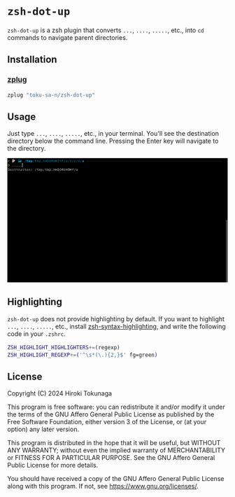 # `zsh-dot-up`

`zsh-dot-up` is a zsh plugin that converts `...`, `....`, `.....`, etc., into `cd` commands to navigate parent directories.

## Installation

### [zplug](https://github.com/zplug/zplug)

```zsh
zplug "toku-sa-n/zsh-dot-up"
```

## Usage

Just type `...`, `....`, `.....`, etc., in your terminal. You'll see the destination directory below the command line. Pressing the Enter key will navigate to the directory.

![Screenshot](images/screenshot.png)

## Highlighting

`zsh-dot-up` does not provide highlighting by default. If you want to highlight `...`, `....`, `.....`, etc., install [zsh-syntax-highlighting](https://github.com/zsh-users/zsh-syntax-highlighting), and write the following code in your `.zshrc`.

```zsh
ZSH_HIGHLIGHT_HIGHLIGHTERS+=(regexp)
ZSH_HIGHLIGHT_REGEXP+=('^\s*(\.){2,}$' fg=green)
```

## License

Copyright (C) 2024 Hiroki Tokunaga

This program is free software: you can redistribute it and/or modify
it under the terms of the GNU Affero General Public License as
published by the Free Software Foundation, either version 3 of the
License, or (at your option) any later version.

This program is distributed in the hope that it will be useful,
but WITHOUT ANY WARRANTY; without even the implied warranty of
MERCHANTABILITY or FITNESS FOR A PARTICULAR PURPOSE.  See the
GNU Affero General Public License for more details.

You should have received a copy of the GNU Affero General Public License
along with this program.  If not, see <https://www.gnu.org/licenses/>.
